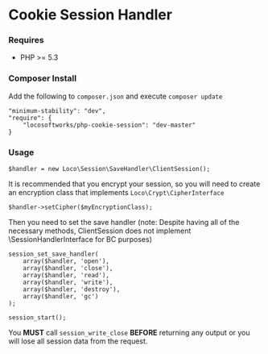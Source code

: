 
# Cookie Session Handler #


### Requires ###

 * PHP >= 5.3


### Composer Install ###

Add the following to `composer.json` and execute `composer update`

```
"minimum-stability": "dev",
"require": {
    "locosoftworks/php-cookie-session": "dev-master"
}
```


### Usage ###

```
$handler = new Loco\Session\SaveHandler\ClientSession();
```

It is recommended that you encrypt your session, so you will need to create an encryption class that implements `Loco\Crypt\CipherInterface`


```
$handler->setCipher($myEncryptionClass);
```

Then you need to set the save handler (note: Despite having all of the necessary methods, ClientSession does not implement \SessionHandlerInterface for BC purposes)

```
session_set_save_handler(
    array($handler, 'open'),
    array($handler, 'close'),
    array($handler, 'read'),
    array($handler, 'write'),
    array($handler, 'destroy'),
    array($handler, 'gc')
);

session_start();
```

You **MUST** call `session_write_close` **BEFORE** returning any output or you will lose all session data from the request.




